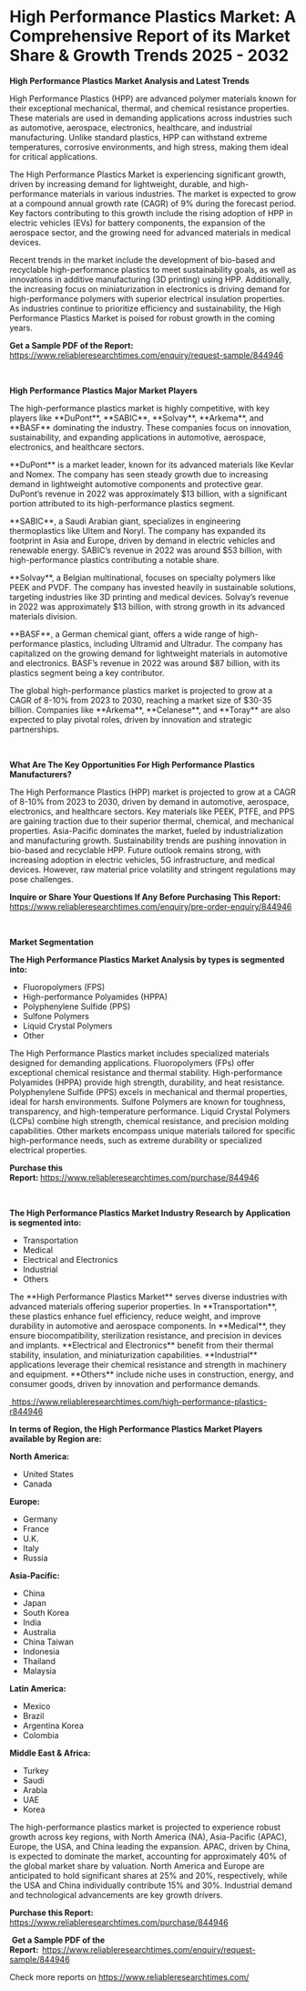 <p><h1>High Performance Plastics Market: A Comprehensive Report of its Market Share & Growth Trends 2025 - 2032</h1></p><p><strong>High Performance Plastics Market Analysis and Latest Trends</strong></p>
<p><p>High Performance Plastics (HPP) are advanced polymer materials known for their exceptional mechanical, thermal, and chemical resistance properties. These materials are used in demanding applications across industries such as automotive, aerospace, electronics, healthcare, and industrial manufacturing. Unlike standard plastics, HPP can withstand extreme temperatures, corrosive environments, and high stress, making them ideal for critical applications.</p><p>The High Performance Plastics Market is experiencing significant growth, driven by increasing demand for lightweight, durable, and high-performance materials in various industries. The market is expected to grow at a compound annual growth rate (CAGR) of 9% during the forecast period. Key factors contributing to this growth include the rising adoption of HPP in electric vehicles (EVs) for battery components, the expansion of the aerospace sector, and the growing need for advanced materials in medical devices.</p><p>Recent trends in the market include the development of bio-based and recyclable high-performance plastics to meet sustainability goals, as well as innovations in additive manufacturing (3D printing) using HPP. Additionally, the increasing focus on miniaturization in electronics is driving demand for high-performance polymers with superior electrical insulation properties. As industries continue to prioritize efficiency and sustainability, the High Performance Plastics Market is poised for robust growth in the coming years.</p></p>
<p><strong>Get a Sample PDF of the Report:&nbsp;</strong> <a href="https://www.reliableresearchtimes.com/enquiry/request-sample/844946?utm_campaign=2006&utm_medium=2&utm_source=Github&utm_content=ia&utm_term=26012025&utm_id=high-performance-plastics">https://www.reliableresearchtimes.com/enquiry/request-sample/844946</a></p>
<p>&nbsp;</p>
<p><strong>High Performance Plastics Major Market Players</strong></p>
<p><p>The high-performance plastics market is highly competitive, with key players like **DuPont**, **SABIC**, **Solvay**, **Arkema**, and **BASF** dominating the industry. These companies focus on innovation, sustainability, and expanding applications in automotive, aerospace, electronics, and healthcare sectors.</p><p>**DuPont** is a market leader, known for its advanced materials like Kevlar and Nomex. The company has seen steady growth due to increasing demand in lightweight automotive components and protective gear. DuPont’s revenue in 2022 was approximately $13 billion, with a significant portion attributed to its high-performance plastics segment.</p><p>**SABIC**, a Saudi Arabian giant, specializes in engineering thermoplastics like Ultem and Noryl. The company has expanded its footprint in Asia and Europe, driven by demand in electric vehicles and renewable energy. SABIC’s revenue in 2022 was around $53 billion, with high-performance plastics contributing a notable share.</p><p>**Solvay**, a Belgian multinational, focuses on specialty polymers like PEEK and PVDF. The company has invested heavily in sustainable solutions, targeting industries like 3D printing and medical devices. Solvay’s revenue in 2022 was approximately $13 billion, with strong growth in its advanced materials division.</p><p>**BASF**, a German chemical giant, offers a wide range of high-performance plastics, including Ultramid and Ultradur. The company has capitalized on the growing demand for lightweight materials in automotive and electronics. BASF’s revenue in 2022 was around $87 billion, with its plastics segment being a key contributor.</p><p>The global high-performance plastics market is projected to grow at a CAGR of 8-10% from 2023 to 2030, reaching a market size of $30-35 billion. Companies like **Arkema**, **Celanese**, and **Toray** are also expected to play pivotal roles, driven by innovation and strategic partnerships.</p></p>
<p>&nbsp;</p>
<p><strong>What Are The Key Opportunities For High Performance Plastics Manufacturers?</strong></p>
<p><p>The High Performance Plastics (HPP) market is projected to grow at a CAGR of 8-10% from 2023 to 2030, driven by demand in automotive, aerospace, electronics, and healthcare sectors. Key materials like PEEK, PTFE, and PPS are gaining traction due to their superior thermal, chemical, and mechanical properties. Asia-Pacific dominates the market, fueled by industrialization and manufacturing growth. Sustainability trends are pushing innovation in bio-based and recyclable HPP. Future outlook remains strong, with increasing adoption in electric vehicles, 5G infrastructure, and medical devices. However, raw material price volatility and stringent regulations may pose challenges.</p></p>
<p><strong>Inquire or Share Your Questions If Any Before Purchasing This Report:</strong> <a href="https://www.reliableresearchtimes.com/enquiry/pre-order-enquiry/844946?utm_campaign=2006&utm_medium=2&utm_source=Github&utm_content=ia&utm_term=26012025&utm_id=high-performance-plastics">https://www.reliableresearchtimes.com/enquiry/pre-order-enquiry/844946</a></p>
<p>&nbsp;</p>
<p><strong>Market Segmentation</strong></p>
<p><strong>The High Performance Plastics Market Analysis by types is segmented into:</strong></p>
<p><ul><li>Fluoropolymers (FPS)</li><li>High-performance Polyamides (HPPA)</li><li>Polyphenylene Sulfide (PPS)</li><li>Sulfone Polymers</li><li>Liquid Crystal Polymers</li><li>Other</li></ul></p>
<p><p>The High Performance Plastics market includes specialized materials designed for demanding applications. Fluoropolymers (FPs) offer exceptional chemical resistance and thermal stability. High-performance Polyamides (HPPA) provide high strength, durability, and heat resistance. Polyphenylene Sulfide (PPS) excels in mechanical and thermal properties, ideal for harsh environments. Sulfone Polymers are known for toughness, transparency, and high-temperature performance. Liquid Crystal Polymers (LCPs) combine high strength, chemical resistance, and precision molding capabilities. Other markets encompass unique materials tailored for specific high-performance needs, such as extreme durability or specialized electrical properties.</p></p>
<p><strong>Purchase this Report:&nbsp;</strong><a href="https://www.reliableresearchtimes.com/purchase/844946?utm_campaign=2006&utm_medium=2&utm_source=Github&utm_content=ia&utm_term=26012025&utm_id=high-performance-plastics">https://www.reliableresearchtimes.com/purchase/844946</a></p>
<p>&nbsp;</p>
<p><strong>The High Performance Plastics Market Industry Research by Application is segmented into:</strong></p>
<p><ul><li>Transportation</li><li>Medical</li><li>Electrical and Electronics</li><li>Industrial</li><li>Others</li></ul></p>
<p><p>The **High Performance Plastics Market** serves diverse industries with advanced materials offering superior properties. In **Transportation**, these plastics enhance fuel efficiency, reduce weight, and improve durability in automotive and aerospace components. In **Medical**, they ensure biocompatibility, sterilization resistance, and precision in devices and implants. **Electrical and Electronics** benefit from their thermal stability, insulation, and miniaturization capabilities. **Industrial** applications leverage their chemical resistance and strength in machinery and equipment. **Others** include niche uses in construction, energy, and consumer goods, driven by innovation and performance demands.</p></p>
<p><a href="https://www.reliableresearchtimes.com/high-performance-plastics-r844946?utm_campaign=2006&utm_medium=2&utm_source=Github&utm_content=ia&utm_term=26012025&utm_id=high-performance-plastics">&nbsp;https://www.reliableresearchtimes.com/high-performance-plastics-r844946</a></p>
<p><strong>In terms of Region, the High Performance Plastics Market Players available by Region are:</strong></p>
<p>
    <p> <strong> North America: </strong>
        <ul>
            <li>United States</li>
            <li>Canada</li>
        </ul>
        </p> 
    <p> <strong> Europe: </strong>
        <ul>
            <li>Germany</li>
            <li>France</li>
            <li>U.K.</li>
            <li>Italy</li>
            <li>Russia</li>
        </ul>
        </p> 
    <p> <strong> Asia-Pacific: </strong>
        <ul>
            <li>China</li>
            <li>Japan</li>
            <li>South Korea</li>
            <li>India</li>
            <li>Australia</li>
            <li>China Taiwan</li>
            <li>Indonesia</li>
            <li>Thailand</li>
            <li>Malaysia</li>
        </ul>
        </p> 
    <p> <strong> Latin America: </strong>
        <ul>
            <li>Mexico</li>
            <li>Brazil</li>
            <li>Argentina Korea</li>
            <li>Colombia</li>
        </ul>
        </p> 
    <p> <strong> Middle East & Africa: </strong>
        <ul>
            <li>Turkey</li>
            <li>Saudi</li>
            <li>Arabia</li>
            <li>UAE</li>
            <li>Korea</li>
        </ul>
    </p>
    </p>
<p><p>The high-performance plastics market is projected to experience robust growth across key regions, with North America (NA), Asia-Pacific (APAC), Europe, the USA, and China leading the expansion. APAC, driven by China, is expected to dominate the market, accounting for approximately 40% of the global market share by valuation. North America and Europe are anticipated to hold significant shares at 25% and 20%, respectively, while the USA and China individually contribute 15% and 30%. Industrial demand and technological advancements are key growth drivers.</p></p>
<p><strong>Purchase this Report: </strong><a href="https://www.reliableresearchtimes.com/purchase/844946?utm_campaign=2006&utm_medium=2&utm_source=Github&utm_content=ia&utm_term=26012025&utm_id=high-performance-plastics">https://www.reliableresearchtimes.com/purchase/844946</a></p>
<p>&nbsp;<strong>Get a Sample PDF of the Report:&nbsp;&nbsp;</strong><a href="https://www.reliableresearchtimes.com/enquiry/request-sample/844946?utm_campaign=2006&utm_medium=2&utm_source=Github&utm_content=ia&utm_term=26012025&utm_id=high-performance-plastics">https://www.reliableresearchtimes.com/enquiry/request-sample/844946</a></p>
<p><strong></strong></p>
<p>Check more reports on <a href="https://www.reliableresearchtimes.com/?utm_campaign=2006&utm_medium=2&utm_source=Github&utm_content=ia&utm_term=26012025&utm_id=high-performance-plastics">https://www.reliableresearchtimes.com/</a></p>